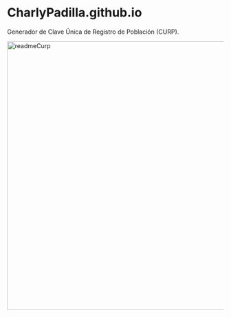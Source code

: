 # CharlyPadilla.github.io
Generador de  Clave Única de Registro de Población (CURP).

<img width="625" alt="readmeCurp" src="https://github.com/CharlyPadilla/CharlyPadilla.github.io/assets/137477961/a58f92ba-c20d-4c29-badf-8a8202d88e5b">
